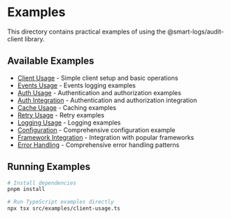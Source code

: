 # Examples

This directory contains practical examples of using the @smart-logs/audit-client library.

## Available Examples

- [Client Usage](../src/examples/client-usage.ts) - Simple client setup and basic operations
- [Events Usage](../src/examples/events-example.ts) - Events logging examples
- [Auth Usage](../src/examples/auth-examples.ts) - Authentication and authorization examples
- [Auth Integration](../src/examples/auth-integration-example.ts) - Authentication and authorization integration
- [Cache Usage](../src/examples/cache-usage.ts) - Caching examples
- [Retry Usage](../src/examples/retry-example.ts) - Retry examples
- [Logging Usage](../src/examples/logging-examples.ts) - Logging examples
- [Configuration](../src/examples/configuration-example.ts) - Comprehensive configuration example
- [Framework Integration](../src/examples/framework-integration/) - Integration with popular frameworks
- [Error Handling](../src/examples/error-handling.ts) - Comprehensive error handling patterns

## Running Examples

```bash
# Install dependencies
pnpm install

# Run TypeScript examples directly
npx tsx src/examples/client-usage.ts
```

